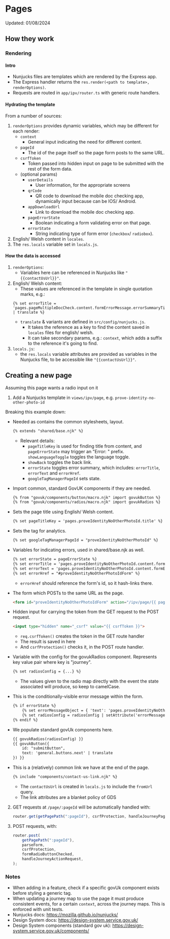 # Pages

Updated: 01/08/2024

## How they work

### Rendering

#### Intro

- Nunjucks files are templates which are rendered by the Express app.
- The Express handler returns the `res.render(<path to template>, renderOptions)`.
- Requests are routed in `app/ipv/router.ts` with generic route handlers.

#### Hydrating the template

From a number of sources:
1. `renderOptions` provides dynamic variables, which may be different for each render:
   - `context`
     - General input indicating the need for different content.
   - `pageId`
     - The id of the page itself so the page form posts to the same URL.
   - `csrfToken`
     - Token passed into hidden input on page to be submitted with the rest of the form data.
   - (optional params)
     - `userDetails`
       - User information, for the appropriate screens
     - `qrCode`
       - QR code to download the mobile doc checking app, dynamically input because can be IOS/ Android.
     - `appDownloadUrl`
       - Link to download the mobile doc checking app.
     - `pageErrorState`
       - Boolean indicating a form validating error on that page.
     - `errorState`
       - String indicating type of form error (`checkbox`/ `radiobox`).
2. English/ Welsh content in `locales`.
3. The `res.locals` variable set in `locals.js`.

#### How the data is accessed

1. `renderOptions`:
   - Variables here can be referenced in Nunjucks like `"{{contactUsUrl}}"`.
2. English/ Welsh content:
   - These values are referenced in the template in single quotation marks, e.g.:
    ```
    {% set errorTitle = 'pages.pageMultipleDocCheck.content.formErrorMessage.errorSummaryTitleText' | translate %}
    ```
   - `translate` & variants are defined in `src/config/nunjucks.js`.
     - It takes the reference as a key to find the content saved in `locales` files for english/ welsh.
     - It can take secondary params, e.g.: `context`, which adds a suffix to the reference it's going to find.
3. `locals.js`:
    - the `res.locals` variable attributes are provided as variables in the Nunjucks file, to be accessible like `"{{contactUsUrl}}"`.

## Creating a new page

Assuming this page wants a radio input on it

1. Add a Nunjucks template in `views/ipv/page`, e.g. `prove-identity-no-other-photo-id`

Breaking this example down:
- Needed as contains the common stylesheets, layout.
    ```html
    {% extends "shared/base.njk" %}
    ```
  - Relevant details:
    - `pageTitleKey` is used for finding title from content, and `pageErrorState` may trigger an "Error: " prefix.
    `showLanguageToggle` toggles the language toggle.
    - `showBack` toggles the back link.
    - `errorState` toggles error summary, which includes: `errorTitle`, `errorText` and `errorHref`.
    - `googleTagManagerPageId` sets state.

- Import common, standard GovUK components if they are needed.
    ```html
    {% from "govuk/components/button/macro.njk" import govukButton %}
    {% from "govuk/components/radios/macro.njk" import govukRadios %}
    ```

- Sets the page title using English/ Welsh content.
    ```html
    {% set pageTitleKey = 'pages.proveIdentityNoOtherPhotoId.title' %}
    ```

- Sets the tag for analytics.
    ```html
    {% set googleTagManagerPageId = "proveIdentityNoOtherPhotoId" %}
    ```

- Variables for indicating errors, used in shared/base.njk as well.
    ```html
    {% set errorState = pageErrorState %}
    {% set errorTitle = 'pages.proveIdentityNoOtherPhotoId.content.formErrorMessage.errorSummaryTitleText' | translate %}
    {% set errorText = 'pages.proveIdentityNoOtherPhotoId.content.formErrorMessage.errorSummaryDescriptionText' | translate %}
    {% set errorHref = "#proveIdentityNoOtherPhotoIdForm" %}
    ```
  - `errorHref` should reference the form's id, so it hash-links there.

- The form which POSTs to the same URL as the page.
    ```html
    <form id="proveIdentityNoOtherPhotoIdForm" action="/ipv/page/{{ pageId }}" method="POST">
    ```

- Hidden input for carrying the token from the GET request to the POST request.
    ```html
    <input type="hidden" name="_csrf" value="{{ csrfToken }}">
    ```
  - `req.csrfToken()` creates the token in the GET route handler
  - The result is saved in here
  - And `csrfProtection()` checks it, in the POST route handler.

- Variable with the config for the govukRadios component. Represents key value pair where key is "journey".
    ```html
    {% set radiosConfig = {...} %}
    ```
  - The values given to the radio map directly with the event the state associated will produce, so keep to camelCase.

- This is the conditionally-visible error message within the form.
    ```html
    {% if errorState %}
        {% set errorMessageObject = { 'text': 'pages.proveIdentityNoOtherPhotoId.content.formErrorMessage.errorRadioMessage' | translate } %}
        {% set radiosConfig = radiosConfig | setAttribute('errorMessage', errorMessageObject) %}
    {% endif %}
    ```

- We populate standard govUk components here.
    ```html
    {{ govukRadios(radiosConfig) }}
    {{ govukButton({
        id: "submitButton",
        text: 'general.buttons.next' | translate
    }) }}
    ```

- This is a (relatively) common link we have at the end of the page.
    ```html
    {% include "components/contact-us-link.njk" %}
    ```
    - The `contactUsUrl` is created in `locals.js` to include the `fromUrl` query.
    - The link attributes are a blanket policy of GDS

2. GET requests at `/page/:pageId` will be automatically handled with:
   ```javascript
   router.get(getPagePath(":pageId"), csrfProtection, handleJourneyPageRequest);
   ```
3. POST requests, with:
    ```javascript
    router.post(
        getPagePath(":pageId"),
        parseForm,
        csrfProtection,
        formRadioButtonChecked,
        handleJourneyActionRequest,
    );
    ```

### Notes

- When adding in a feature, check if a specific govUk component exists before styling a generic tag.
- When updating a journey map to use the page it must produce consistent events, for a certain `context`, across the journey maps. This is enforced with unit tests.
- Nunjucks docs: https://mozilla.github.io/nunjucks/
- Design System docs: https://design-system.service.gov.uk/
- Design System components (standard gov uk): https://design-system.service.gov.uk/components/
